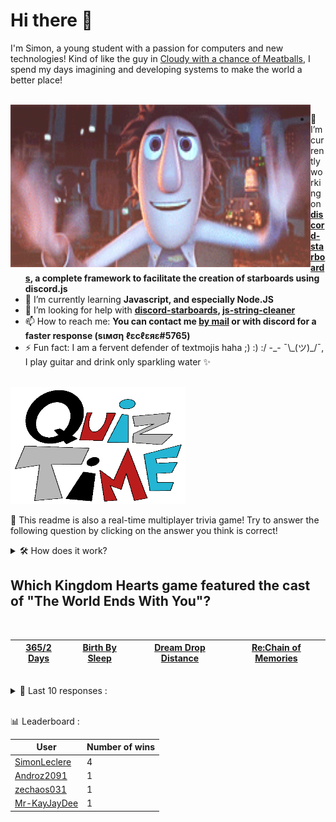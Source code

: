 # Hi there 👋

I'm Simon, a young student with a passion for computers and new technologies!
Kind of like the guy in [Cloudy with a chance of Meatballs](https://www.youtube.com/watch?v=dQw4w9WgXcQ), I spend my days imagining and developing systems to make the world a better place!

<br>

<img width="480" height="260" src="./assets/cloudyWithAChanceOfMeatBalls.gif" align=left>

- 🔭 I’m currently working on **[discord-starboards](https://github.com/SimonLeclere/discord-starboards), a complete framework to facilitate the creation of starboards using discord.js**
- 🌱 I’m currently learning **Javascript, and especially Node.JS**
- 🤔 I’m looking for help with **[discord-starboards](https://github.com/SimonLeclere/discord-starboards), [js-string-cleaner](https://github.com/SimonLeclere/Js-String-Cleaner)**
- 📫 How to reach me: **You can contact me [by mail](mailto:simon-leclere@orange.fr) or with discord for a faster response (sιмση ℓεcℓεяε#5765)**
- ⚡ Fun fact: I am a fervent defender of textmojis haha ;) :) :/ -\_- ¯\\\_(ツ)\_/¯, I play guitar and drink only sparkling water ✨

<br>

<img width="280" height="187" src="./assets/quizTime.gif">

<br>

🎲 This readme is also a real-time multiplayer trivia game! Try to answer the following question by clicking on the answer you think is correct!
<details>
  <summary>🛠️ How does it work?</summary>
  Each answer is a link to a pre-filled issue. When you press "Submit new issue", it triggers a Github action workflow that compares your answer with the correct answer, finds a new question and updates the readme.md file. Not bad huh?! This whole process only takes about 20 seconds!
</details>

## Which Kingdom Hearts game featured the cast of &quot;The World Ends With You&quot;?

<br>

| [365/2 Days](https://github.com/SimonLeclere/SimonLeclere/issues/new?title=quiz%7C354%7C365/2%20Days&body=Just%20click%20'Submit%20new%20issue'.) | [Birth By Sleep](https://github.com/SimonLeclere/SimonLeclere/issues/new?title=quiz%7C354%7CBirth%20By%20Sleep&body=Just%20click%20'Submit%20new%20issue'.) | [Dream Drop Distance](https://github.com/SimonLeclere/SimonLeclere/issues/new?title=quiz%7C354%7CDream%20Drop%20Distance&body=Just%20click%20'Submit%20new%20issue'.) | [Re:Chain of Memories](https://github.com/SimonLeclere/SimonLeclere/issues/new?title=quiz%7C354%7CRe:Chain%20of%20Memories&body=Just%20click%20'Submit%20new%20issue'.) |
| - | - | - | - | 

<br>

<details>
  <summary>📒 Last 10 responses :</summary>

- **Mr-KayJayDee** answered **Massachusetts** to `Henry David Thoreau’s “Walden” detailed his cabin life in which state?` (Good answer)
- **SimonLeclere** answered **1986** to `In what year did "Bob Ross" die?` (Wrong answer)
- **SimonLeclere** answered **Rabbit** to `According to the Book of Leviticus, which of these animals is kosher to eat?` (Wrong answer)
- **SimonLeclere** answered **Bosnia and Herzegovina** to `Which nation’s flag features a simple geometric form meant to resemble the nation’s shape?` (Good answer)
- **Androz2091** answered **Amazon Prime** to `Which of these Amazon services was launched most recently?` (Wrong answer)
- **SimonLeclere** answered **Amazon Mechanical Turk** to `Which of these Amazon services was launched most recently?` (Wrong answer)
- **zechaos031** answered **Jessica Smith** to `Who played the sun baby in the original run of Teletubbies?` (Good answer)
- **arclegrandroi** answered **Gordon Freeman** to `The default playermodel of Garry&#039;s Mod is this Half Life 2 character.` (Wrong answer)
- **arclegrandroi** answered **G-Man** to `The default playermodel of Garry&#039;s Mod is this Half Life 2 character.` (Wrong answer)
- **SimonLeclere** answered **Punctuate a sentence** to `What would you directly learn to do from the Chicago Manual of Style?` (Good answer)

</details>

<br>

📊 Leaderboard :

| User | Number of wins |
|-|-|
| [SimonLeclere](https://github.com/SimonLeclere) | 4 |
| [Androz2091](https://github.com/Androz2091) | 1 |
| [zechaos031](https://github.com/zechaos031) | 1 |
| [Mr-KayJayDee](https://github.com/Mr-KayJayDee) | 1 |